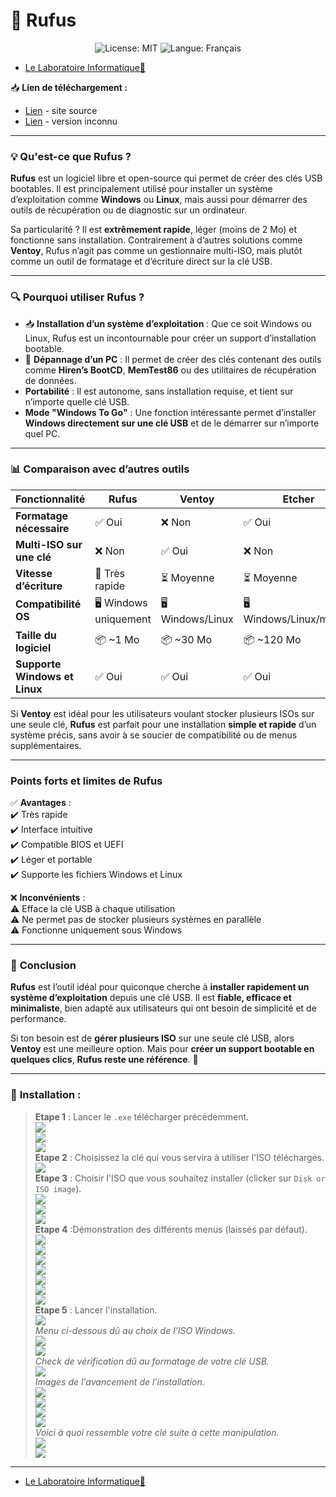 # 🔑 Rufus
<p align="center">
  <img src="https://img.shields.io/badge/License-MIT-blue.svg" alt="License: MIT" />
  <img src="https://img.shields.io/badge/langue-français-blue.svg" alt="Langue: Français" />
</p>

- [Le Laboratoire Informatique🔬](/Docs.md)

📥 **Lien de téléchargement :**
- [Lien](https://rufus.ie/fr/) - site source
- [Lien](https://lecrabeinfo.net/telecharger/rufus/) - version inconnu

---

### 💡 **Qu'est-ce que Rufus ?**  

**Rufus** est un logiciel libre et open-source qui permet de créer des clés USB bootables. Il est principalement utilisé pour installer un système d’exploitation comme **Windows** ou **Linux**, mais aussi pour démarrer des outils de récupération ou de diagnostic sur un ordinateur.  

Sa particularité ? Il est **extrêmement rapide**, léger (moins de 2 Mo) et fonctionne sans installation. Contrairement à d’autres solutions comme **Ventoy**, Rufus n’agit pas comme un gestionnaire multi-ISO, mais plutôt comme un outil de formatage et d’écriture direct sur la clé USB.  

---

### 🔍 **Pourquoi utiliser Rufus ?**  

- 📥 **Installation d’un système d’exploitation** : Que ce soit Windows ou Linux, Rufus est un incontournable pour créer un support d’installation bootable.  
- 🐞 **Dépannage d’un PC** : Il permet de créer des clés contenant des outils comme **Hiren’s BootCD**, **MemTest86** ou des utilitaires de récupération de données.  
- **Portabilité** : Il est autonome, sans installation requise, et tient sur n’importe quelle clé USB.  
- **Mode "Windows To Go"** : Une fonction intéressante permet d’installer **Windows directement sur une clé USB** et de le démarrer sur n’importe quel PC.  

---

### 📊 **Comparaison avec d’autres outils**  

| Fonctionnalité        | Rufus | Ventoy | Etcher |
|----------------------|-------|--------|--------|
| **Formatage nécessaire** | ✅ Oui | ❌ Non | ✅ Oui |
| **Multi-ISO sur une clé** | ❌ Non | ✅ Oui | ❌ Non |
| **Vitesse d’écriture** | 🚀 Très rapide | ⏳ Moyenne | ⏳ Moyenne |
| **Compatibilité OS** | 🖥️ Windows uniquement | 🖥️ Windows/Linux | 🖥️ Windows/Linux/macOS |
| **Taille du logiciel** | 📦 ~1 Mo | 📦 ~30 Mo | 📦 ~120 Mo |
| **Supporte Windows et Linux** | ✅ Oui | ✅ Oui | ✅ Oui |

Si **Ventoy** est idéal pour les utilisateurs voulant stocker plusieurs ISOs sur une seule clé, **Rufus** est parfait pour une installation **simple et rapide** d’un système précis, sans avoir à se soucier de compatibilité ou de menus supplémentaires.  

---

### **Points forts et limites de Rufus**  

✅ **Avantages** :  
✔️ Très rapide  
✔️ Interface intuitive  
✔️ Compatible BIOS et UEFI  
✔️ Léger et portable  
✔️ Supporte les fichiers Windows et Linux  

❌ **Inconvénients** :  
⚠️ Efface la clé USB à chaque utilisation  
⚠️ Ne permet pas de stocker plusieurs systèmes en parallèle  
⚠️ Fonctionne uniquement sous Windows  

---

### 🎯 **Conclusion**  

**Rufus** est l’outil idéal pour quiconque cherche à **installer rapidement un système d’exploitation** depuis une clé USB. Il est **fiable, efficace et minimaliste**, bien adapté aux utilisateurs qui ont besoin de simplicité et de performance.  

Si ton besoin est de **gérer plusieurs ISO** sur une seule clé USB, alors **Ventoy** est une meilleure option. Mais pour **créer un support bootable en quelques clics**, **Rufus reste une référence**. 🚀  

---

### 📜 **Installation :**

> **Etape 1** : Lancer le `.exe` télécharger précédemment.      
![](/CC/Rufus/1.png)        
![](/CC/Rufus/2.png)        
![](/CC/Rufus/3.png)        
> **Etape 2** : Choisissez la clé qui vous servira à utiliser l'ISO téléchargés.        
![](/CC/Rufus/4.png)        
> **Etape 3** : Choisir l'ISO que vous souhaitez installer (clicker sur `Disk or ISO image`).       
![](/CC/Rufus/5.png)        
![](/CC/Rufus/6.png)        
![](/CC/Rufus/7.png)        
> **Etape 4** :Démonstration des différents menus (laissés par défaut).     
![](/CC/Rufus/8.png)        
![](/CC/Rufus/9.png)        
![](/CC/Rufus/10.png)       
![](/CC/Rufus/11.png)       
![](/CC/Rufus/12.png)       
![](/CC/Rufus/13.png)       
![](/CC/Rufus/14.png)       
> **Etape 5** : Lancer l'installation.      
![](/CC/Rufus/15.png)       
> *Menu ci-dessous dû au choix de l'ISO Windows.*       
![](/CC/Rufus/16.png)       
![](/CC/Rufus/17.png)       
> *Check de vérification dû au formatage de votre clé USB.*     
![](/CC/Rufus/18.png)       
> *Images de l'avancement de l'installation.*       
![](/CC/Rufus/19.png)       
![](/CC/Rufus/20.png)       
![](/CC/Rufus/21.png)       
![](/CC/Rufus/22.png)       
> *Voici à quoi ressemble votre clé suite à cette manipulation.*        
![](/CC/Rufus/23.png)       
![](/CC/Rufus/24.png)       

---
- [Le Laboratoire Informatique🔬](/Docs.md)
